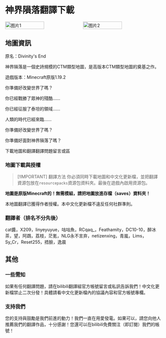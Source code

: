 <script setup>
import ButtonComponent from '../../.vitepress/theme/components/ButtonComponent.vue'
</script>

# 神界隕落翻譯下載
<div style="display: flex">
  <img src="https://s11.ax1x.com/2024/02/25/pFalbNR.jpg" style="width:50%" alt="图片1">
  <img src="https://s11.ax1x.com/2024/02/25/pFaMYKe.png" style="width:50%" alt="图片2">
</div>

## 地圖資訊

原名：Divinity's End

神界隕落是一個史詩規模的CTM類型地圖，是高版本CTM類型地圖的奠基之作。

遊戲版本：Minecraft原版1.19.2


你準備好改變世界了嗎？

你已經戰勝了眾神的殘酷……

你已經征服了泰坦的領域……

人類的時代已經來臨……

你準備好改變世界了嗎？ 

你準備好面對神界隕落了嗎？

<div style="display: flex;">
  <ButtonComponent link="https://vmhanhuazu.lanzouo.com/s/divinity">下載地圖和翻譯</ButtonComponent>
  <ButtonComponent buttonClass='button3' link="https://vm-comment.pp.ua/posts/19515.html">翻譯問題留言或區</ButtonComponent>
</div>


### 地圖下載與授權

> [!IMPORTANT] 翻譯方法
> 你必須同時下載地圖和中文化更新檔，並把翻譯資源包放在`resourcepacks`資源包資料夾。最後在遊戲內啟用資源包。

**地圖是原版Minecraft的！無需模組，請把地圖放進存檔（saves）資料夾！**

本地圖翻譯已獲得作者授權。本中文化更新檔不違反任何社群準則。

### 翻譯者（排名不分先後）

cat醬，X209，linyeyuyue，咕咕魚，RCqaq_，Feathamity，DC10-10，醉冰茶，望，阿鵡，荔枝，茫氪，NLG永不言弃，netizenxing，青嵐，Lims，Sy_Cr，Reset255，捂臉，逸晨

## 其他
### 一些需知
如果有任何翻譯問題，請在bilibili翻譯組官方帳號留言或私訊告訴我們！中文化更新檔禁止二次分發！具體請看中文化更新檔內的協議內容和官方帳號專欄。

### 支持我們
您的支持與鼓勵是我們前進的動力！我們一直在用愛發電。如果可以，請您向他人推薦我們的翻譯作品，十分感謝！您還可以在bilibili免費關注（即訂閱）我們的帳號！